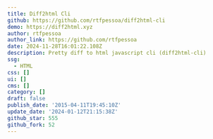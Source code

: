 ```yaml
---
title: Diff2html Cli
github: https://github.com/rtfpessoa/diff2html-cli
demo: https://diff2html.xyz
author: rtfpessoa
author_link: https://github.com/rtfpessoa
date: 2024-11-28T16:01:22.108Z
description: Pretty diff to html javascript cli (diff2html-cli)
ssg:
  - HTML
css: []
ui: []
cms: []
category: []
draft: false
publish_date: '2015-04-11T19:45:10Z'
update_date: '2024-01-12T21:15:38Z'
github_star: 555
github_fork: 52
---
```

